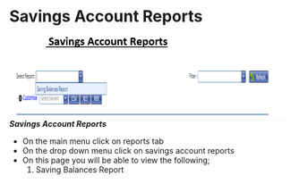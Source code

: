 # Savings Account Reports
![How to retrieve savings account reports on the MFI Expert system ](./images/Savings%20Account%20Reports.png "Savings Account Reports")
***Savings Account Reports***


- On the main menu click on reports tab
- On the drop down menu click on savings account reports
- On this page you will be able to view the following;
  1.	Saving Balances Report
